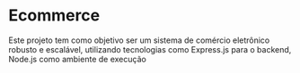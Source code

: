 # Ecommerce

Este projeto tem como objetivo ser um sistema de comércio eletrônico robusto e escalável, utilizando tecnologias como Express.js para o backend, Node.js como ambiente  de execução
